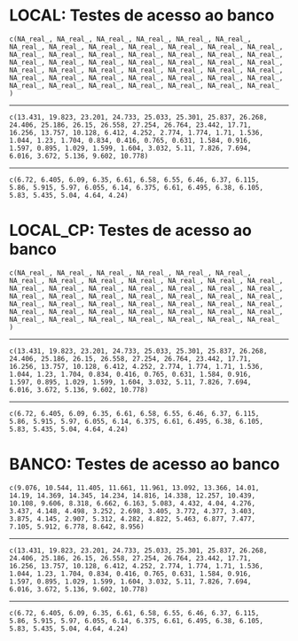 # LOCAL: Testes de acesso ao banco

    c(NA_real_, NA_real_, NA_real_, NA_real_, NA_real_, NA_real_, 
    NA_real_, NA_real_, NA_real_, NA_real_, NA_real_, NA_real_, NA_real_, 
    NA_real_, NA_real_, NA_real_, NA_real_, NA_real_, NA_real_, NA_real_, 
    NA_real_, NA_real_, NA_real_, NA_real_, NA_real_, NA_real_, NA_real_, 
    NA_real_, NA_real_, NA_real_, NA_real_, NA_real_, NA_real_, NA_real_, 
    NA_real_, NA_real_, NA_real_, NA_real_, NA_real_, NA_real_, NA_real_, 
    NA_real_, NA_real_, NA_real_, NA_real_, NA_real_, NA_real_, NA_real_
    )

---

    c(13.431, 19.823, 23.201, 24.733, 25.033, 25.301, 25.837, 26.268, 
    24.406, 25.186, 26.15, 26.558, 27.254, 26.764, 23.442, 17.71, 
    16.256, 13.757, 10.128, 6.412, 4.252, 2.774, 1.774, 1.71, 1.536, 
    1.044, 1.23, 1.704, 0.834, 0.416, 0.765, 0.631, 1.584, 0.916, 
    1.597, 0.895, 1.029, 1.599, 1.604, 3.032, 5.11, 7.826, 7.694, 
    6.016, 3.672, 5.136, 9.602, 10.778)

---

    c(6.72, 6.405, 6.09, 6.35, 6.61, 6.58, 6.55, 6.46, 6.37, 6.115, 
    5.86, 5.915, 5.97, 6.055, 6.14, 6.375, 6.61, 6.495, 6.38, 6.105, 
    5.83, 5.435, 5.04, 4.64, 4.24)

# LOCAL_CP: Testes de acesso ao banco

    c(NA_real_, NA_real_, NA_real_, NA_real_, NA_real_, NA_real_, 
    NA_real_, NA_real_, NA_real_, NA_real_, NA_real_, NA_real_, NA_real_, 
    NA_real_, NA_real_, NA_real_, NA_real_, NA_real_, NA_real_, NA_real_, 
    NA_real_, NA_real_, NA_real_, NA_real_, NA_real_, NA_real_, NA_real_, 
    NA_real_, NA_real_, NA_real_, NA_real_, NA_real_, NA_real_, NA_real_, 
    NA_real_, NA_real_, NA_real_, NA_real_, NA_real_, NA_real_, NA_real_, 
    NA_real_, NA_real_, NA_real_, NA_real_, NA_real_, NA_real_, NA_real_
    )

---

    c(13.431, 19.823, 23.201, 24.733, 25.033, 25.301, 25.837, 26.268, 
    24.406, 25.186, 26.15, 26.558, 27.254, 26.764, 23.442, 17.71, 
    16.256, 13.757, 10.128, 6.412, 4.252, 2.774, 1.774, 1.71, 1.536, 
    1.044, 1.23, 1.704, 0.834, 0.416, 0.765, 0.631, 1.584, 0.916, 
    1.597, 0.895, 1.029, 1.599, 1.604, 3.032, 5.11, 7.826, 7.694, 
    6.016, 3.672, 5.136, 9.602, 10.778)

---

    c(6.72, 6.405, 6.09, 6.35, 6.61, 6.58, 6.55, 6.46, 6.37, 6.115, 
    5.86, 5.915, 5.97, 6.055, 6.14, 6.375, 6.61, 6.495, 6.38, 6.105, 
    5.83, 5.435, 5.04, 4.64, 4.24)

# BANCO: Testes de acesso ao banco

    c(9.076, 10.544, 11.405, 11.661, 11.961, 13.092, 13.366, 14.01, 
    14.19, 14.369, 14.345, 14.234, 14.816, 14.338, 12.257, 10.439, 
    10.108, 9.606, 8.318, 6.662, 6.163, 5.083, 4.432, 4.04, 4.276, 
    3.437, 4.148, 4.498, 3.252, 2.698, 3.405, 3.772, 4.377, 3.403, 
    3.875, 4.145, 2.907, 5.312, 4.282, 4.822, 5.463, 6.877, 7.477, 
    7.105, 5.912, 6.778, 8.642, 8.956)

---

    c(13.431, 19.823, 23.201, 24.733, 25.033, 25.301, 25.837, 26.268, 
    24.406, 25.186, 26.15, 26.558, 27.254, 26.764, 23.442, 17.71, 
    16.256, 13.757, 10.128, 6.412, 4.252, 2.774, 1.774, 1.71, 1.536, 
    1.044, 1.23, 1.704, 0.834, 0.416, 0.765, 0.631, 1.584, 0.916, 
    1.597, 0.895, 1.029, 1.599, 1.604, 3.032, 5.11, 7.826, 7.694, 
    6.016, 3.672, 5.136, 9.602, 10.778)

---

    c(6.72, 6.405, 6.09, 6.35, 6.61, 6.58, 6.55, 6.46, 6.37, 6.115, 
    5.86, 5.915, 5.97, 6.055, 6.14, 6.375, 6.61, 6.495, 6.38, 6.105, 
    5.83, 5.435, 5.04, 4.64, 4.24)

